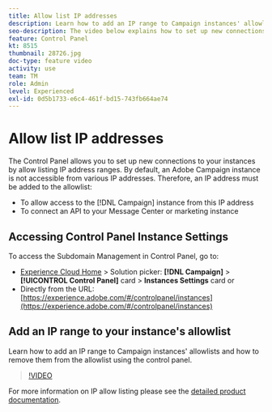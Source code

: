 ```yaml
---
title: Allow list IP addresses
description: Learn how to add an IP range to Campaign instances' allowlists and how to remove them from the allowlist using the control panel.
seo-description: The video below explains how to set up new connections to your instances by allow listing IP addresses ranges.
feature: Control Panel
kt: 8515
thumbnail: 28726.jpg
doc-type: feature video
activity: use
team: TM
role: Admin
level: Experienced
exl-id: 0d5b1733-e6c4-461f-bd15-743fb664ae74
---
```

# Allow list IP addresses

The Control Panel allows you to set up new connections to your instances by allow listing IP address ranges. By default, an Adobe Campaign  instance is not accessible from various IP addresses. Therefore, an IP address must be added to the allowlist:

* To allow access to the [!DNL Campaign] instance from this IP address
* To connect an API to your Message Center or marketing instance

## Accessing Control Panel Instance Settings

To access the Subdomain Management in Control Panel, go to:

* [Experience Cloud Home](https://experience.adobe.com/#/home) > Solution picker: **[!DNL Campaign]** > **[!UICONTROL Control Panel]** card > **Instances Settings** card 
  or
* Directly from the URL: [https://experience.adobe.com/#/controlpanel/instances](https://experience.adobe.com/#/controlpanel/instances)

## Add an IP range to your instance's allowlist

Learn how to add an IP range to Campaign instances' allowlists and how to remove them from the allowlist using the control panel.

>[!VIDEO](https://video.tv.adobe.com/v/28726?quality=12)

For more information on IP allow listing please see the [detailed product documentation](https://experienceleague.adobe.com/docs/control-panel/using/sftp-management/ip-range-allow-listing.html).
